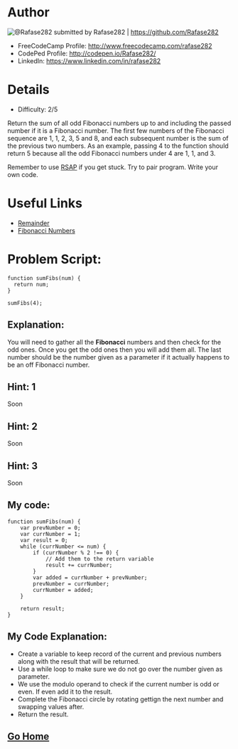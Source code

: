 # Author

![@Rafase282](https://avatars0.githubusercontent.com/Rafase282?&s=128) submitted by Rafase282 | https://github.com/Rafase282

* FreeCodeCamp Profile: http://www.freecodecamp.com/rafase282
* CodePed Profile: http://codepen.io/Rafase282/
* LinkedIn: https://www.linkedin.com/in/rafase282

# Details

* Difficulty: 2/5

Return the sum of all odd Fibonacci numbers up to and including the passed number if it is a Fibonacci number.
The first few numbers of the Fibonacci sequence are 1, 1, 2, 3, 5 and 8, and each subsequent number is the sum of the previous two numbers.
As an example, passing 4 to the function should return 5 because all the odd Fibonacci numbers under
4 are 1, 1, and 3.

Remember to use [RSAP](http://www.freecodecamp.com/field-guide/how-do-i-get-help-when-I-get-stuck) if you get stuck. Try to pair program. Write your own code.

# Useful Links

* [Remainder](https://developer.mozilla.org/en-US/docs/Web/JavaScript/Reference/Operators/Arithmetic_Operators#Remainder_(.25))
* [Fibonacci Numbers](https://en.wikipedia.org/wiki/Fibonacci_number)

# Problem Script:
```
function sumFibs(num) {
  return num;
}

sumFibs(4);
```

## Explanation:

You will need to gather all the **Fibonacci** numbers and then check for the odd ones. Once you get the odd ones then you will add them all. The last number should be the number given as a parameter if it actually happens to be an off Fibonacci number.

## Hint: 1
Soon

## Hint: 2
Soon

## Hint: 3
Soon

## My code:

```
function sumFibs(num) {
    var prevNumber = 0;
    var currNumber = 1;
    var result = 0;
    while (currNumber <= num) {
        if (currNumber % 2 !== 0) {
        	// Add them to the return variable
            result += currNumber;
        }
        var added = currNumber + prevNumber;
        prevNumber = currNumber;
        currNumber = added;
    }
    
    return result;
}
```

## My Code Explanation:

* Create a variable to keep record of the current and previous numbers along with the result that will be returned.
* Use a while loop to make sure we do not go over the number given as parameter.
* We use the modulo operand to check if the current number is odd or even. If even add it to the result.
* Complete the Fibonacci circle by rotating gettign the next number and swapping values after.
* Return the result.

## [Go Home](https://github.com/Rafase282/My-FreeCodeCamp-Code/wiki)